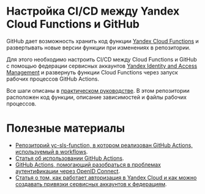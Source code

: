 # Настройка CI/CD между Yandex Cloud Functions и GitHub

GitHub дает возможность хранить код функции [Yandex Cloud Functions](https://yandex.cloud/ru/docs/functions/) и развертывать новые версии функции при изменениях в репозитории.

Для этого необходимо настроить CI/CD между Cloud Functions и GitHub с помощью федерации сервисных аккаунтов [Yandex Identity and Access Management](https://yandex.cloud/ru/docs/iam/) и развернуть функции Cloud Functions через запуск рабочих процессов GitHub Actions.

Все шаги описаны в [практическом руководстве](https://yandex.cloud/ru/docs/tutorials/serverless/ci-cd-github-functions). В этом репозитории расположен код функции, описание зависимостей и файлы рабочих процессов.

# Полезные материалы

- [Репозиторий yc-sls-function, в котором реализован GitHub Actions, используемый в workflows](https://github.com/yc-actions/yc-sls-function/blob/main/action.yml).
- [Статья об использовании GitHub Actions](https://nikolaymatrosov.ru/2021-11-08-Building-CI-CD-in-Yandex-Cloud-using-GitHub-Actions/).
- [GitHub Actions, помогающий разобраться в проблемах аутентификации через OpenID Connect](https://github.com/github/actions-oidc-debugger).
- [Статья о том, как работает авторизация в Yandex Cloud и как можно создавать привязки сервисных аккаунтов к федерациям](https://nikolaymatrosov.ru/2025-05-04-Authorizing-in-GitHub-Actions-via-Workload-Identities/).
